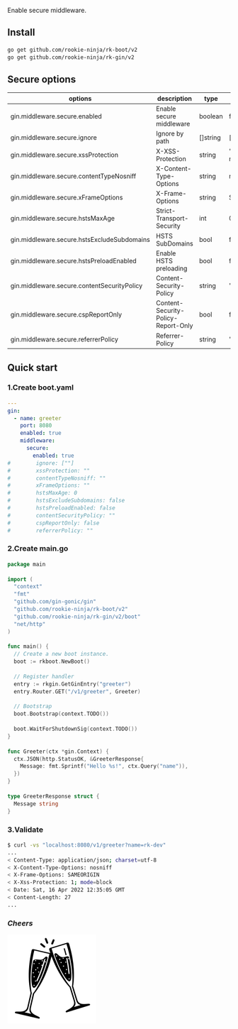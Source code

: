 Enable secure middleware.

## Install
```bash
go get github.com/rookie-ninja/rk-boot/v2
go get github.com/rookie-ninja/rk-gin/v2
```

## Secure options
| options                     | description                        | type     | default |
|---------------------------------------------|------------------------------------|----------|-----------------|
| gin.middleware.secure.enabled               | Enable secure middleware           | boolean  | false           |
| gin.middleware.secure.ignore  | Ignore by path                     | []string | []    |
| gin.middleware.secure.xssProtection         | X-XSS-Protection                   | string   | "1; mode=block" |
| gin.middleware.secure.contentTypeNosniff    | X-Content-Type-Options             | string   | nosniff         |
| gin.middleware.secure.xFrameOptions         | X-Frame-Options                    | string   | SAMEORIGIN      |
| gin.middleware.secure.hstsMaxAge            | Strict-Transport-Security          | int      | 0               |
| gin.middleware.secure.hstsExcludeSubdomains | HSTS SubDomains                    | bool     | false           |
| gin.middleware.secure.hstsPreloadEnabled    | Enable HSTS preloading             | bool     | false           |
| gin.middleware.secure.contentSecurityPolicy | Content-Security-Policy            | string   | ""              |
| gin.middleware.secure.cspReportOnly         | Content-Security-Policy-Report-Only | bool     | false           |
| gin.middleware.secure.referrerPolicy        | Referrer-Policy                    | string   | ""              |

## Quick start
### 1.Create boot.yaml
```yaml
---
gin:
  - name: greeter
    port: 8080
    enabled: true
    middleware:
      secure:
        enabled: true
#        ignore: [""]
#        xssProtection: ""
#        contentTypeNosniff: ""
#        xFrameOptions: ""
#        hstsMaxAge: 0
#        hstsExcludeSubdomains: false
#        hstsPreloadEnabled: false
#        contentSecurityPolicy: ""
#        cspReportOnly: false
#        referrerPolicy: ""

```

### 2.Create main.go
```go
package main

import (
  "context"
  "fmt"
  "github.com/gin-gonic/gin"
  "github.com/rookie-ninja/rk-boot/v2"
  "github.com/rookie-ninja/rk-gin/v2/boot"
  "net/http"
)

func main() {
  // Create a new boot instance.
  boot := rkboot.NewBoot()

  // Register handler
  entry := rkgin.GetGinEntry("greeter")
  entry.Router.GET("/v1/greeter", Greeter)

  // Bootstrap
  boot.Bootstrap(context.TODO())

  boot.WaitForShutdownSig(context.TODO())
}

func Greeter(ctx *gin.Context) {
  ctx.JSON(http.StatusOK, &GreeterResponse{
    Message: fmt.Sprintf("Hello %s!", ctx.Query("name")),
  })
}

type GreeterResponse struct {
  Message string
}
```

### 3.Validate
```bash
$ curl -vs "localhost:8080/v1/greeter?name=rk-dev"
...
< Content-Type: application/json; charset=utf-8
< X-Content-Type-Options: nosniff
< X-Frame-Options: SAMEORIGIN
< X-Xss-Protection: 1; mode=block
< Date: Sat, 16 Apr 2022 12:35:05 GMT
< Content-Length: 27
...
```

### _**Cheers**_
![](../../../img/user-guide/cheers.png)